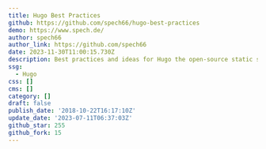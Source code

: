```yaml
---
title: Hugo Best Practices
github: https://github.com/spech66/hugo-best-practices
demo: https://www.spech.de/
author: spech66
author_link: https://github.com/spech66
date: 2023-11-30T11:00:15.730Z
description: Best practices and ideas for Hugo the open-source static site generator.
ssg:
  - Hugo
css: []
cms: []
category: []
draft: false
publish_date: '2018-10-22T16:17:10Z'
update_date: '2023-07-11T06:37:03Z'
github_star: 255
github_fork: 15
---
```


